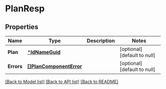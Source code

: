 # PlanResp

## Properties
Name | Type | Description | Notes
------------ | ------------- | ------------- | -------------
**Plan** | [***IdNameGuid**](IdNameGUID.md) |  | [optional] [default to null]
**Errors** | [**[]PlanComponentError**](PlanComponentError.md) |  | [optional] [default to null]

[[Back to Model list]](../README.md#documentation-for-models) [[Back to API list]](../README.md#documentation-for-api-endpoints) [[Back to README]](../README.md)

